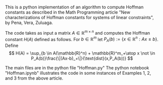 This is a python implementation of an algorithm to compute Hoffman constants as described in the Math Programming article "New characterizations of Hoffman constants for systems of
linear constraints", by Pena, Vera, Zuluaga.

The code takes as input a matrix $A\in \mathbb{R}^{m\times n}$ and computes the Hoffman constant $H(A)$ defined as follows.  For $b\in \mathbb{R}^m$ let $P_A(b):=\{x\in \mathbb{R}^n: Ax\le b\}$.  Define
$$
H(A) = \sup_{b \in A(\mathbb{R}^n) + \mathbb{R}^m_+\atop x \not \in P_A(b)}\frac{\|(Ax-b)_+\|}{\text{dist}(x,P_A(b))}
$$

The main files are in the python file "Hoffman.py"
The python notebook "Hoffman.ipynb" illustrates the code in some instances of Examples 1, 2, and 3 from the above article.
